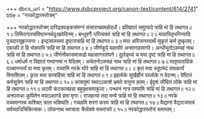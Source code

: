 +++
dbcs_url = "https://www.dsbcproject.org/canon-text/content/614/2741"
title = "नरकोद्धारस्तोत्रम्"

+++
नरकोद्धारस्तोत्रम्
दारिद्रयपङ्कसंमग्नं संसाराख्यमहोदधौ। 
प्रतिज्ञातं समुत्पादे त्राहि मां हि तथागत॥ १॥
तिमिरागारसंविष्टमनर्थदुःखवेदिनम्। 
बन्धुवर्गैः परित्यक्तं त्राहि मां हि तथागत॥ २॥
मातापितृभगिन्यादि पुत्रदारसुहृज्जनाः। 
इन्द्रजालसमा दृष्टास्त्राहि मां हि तथागत॥ ३॥
मया अरिजनस्यार्थे सुकृतं कर्म दुष्कृतम्। 
एकाकी तं हि भोक्ष्यामि त्राहि मां हि तथागत॥ ४॥
जीर्णकूपे महाघोरे अनवगाहसागरे। 
अन्धीभूतोऽस्म्यहं नाथ त्राहि मां हि तथागत॥ ५॥
जीर्णनौकासमारूढो महासागरलंघने। 
दुर्लङ्घ्यं च मया दृष्टं त्राहि मां हि तथागत॥ ६॥
धर्माधर्म न विज्ञातं गम्यागम्यं न वेदितम्। 
अचेतनोऽस्म्यहं नाथ त्राहि मां हि तथागत॥ ७॥
मातृघातादिकं  पञ्चानन्तर्यं वा मया कृतम्। 
पच्यामि नरके घोरे त्राहि मां हि तथागत॥ ८॥
कृतं मया स्तूपभेदं संघकार्यं विनाशितम्। 
कृता मया सत्त्वहिंसा त्राहि मां हि तथागत॥ ९॥
इहलोके सुखैर्हीनं परलोके न वेदनम्। 
वेष्टितं कर्मसूत्रेण त्राहि मां हि तथागत॥ १०॥
काशपुष्पं यथाऽऽकाशे भ्रमते वायुना हतम्। 
ईदृशं जीवितं लोके त्राहि मां हि तथागत॥ ११॥
अटवी कंटकाच्छन्ना बहुवृक्षसमाकुला। 
पन्थानं नात्र पश्यामि त्राहि मां हि तथागत॥ १२॥
अनपराधाः कुपितेन मयाऽकाण्डे हता मृगाः। 
राजहत्यां तदा मन्ये त्राहि मां हि तथागत॥ १३॥
नरके पच्यमानस्य कश्चित् त्राता भविष्यति। 
गच्छामि शरणं कस्य त्राहि मां हि तथागत॥ १४॥
वैद्यानां वैद्यराजस्त्वं सर्वव्याधिचिकित्सकः। 
लोकनाथ भवत्राता त्रैलोक्ये सचराचरे॥ १५॥
नरकोद्धारस्तोत्रं समाप्तम्।
